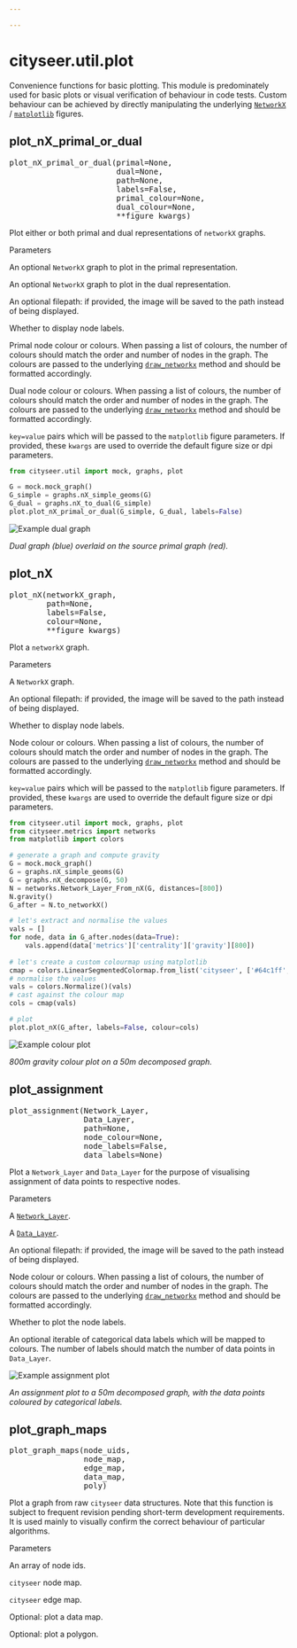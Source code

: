 ```yaml
---

---
```


cityseer.util.plot
==================

Convenience functions for basic plotting. This module is predominately used for basic plots or visual verification of behaviour in code tests. Custom behaviour can be achieved by directly manipulating the underlying [`NetworkX`](https://networkx.github.io) / [`matplotlib`](https://matplotlib.org) figures.


plot\_nX\_primal\_or\_dual
--------------------------
<FuncSignature>
<pre>
plot_nX_primal_or_dual(primal=None,
                       dual=None,
                       path=None,
                       labels=False,
                       primal_colour=None,
                       dual_colour=None,
                       **figure_kwargs)
</pre>
</FuncSignature>

Plot either or both primal and dual representations of `networkX` graphs.

<FuncHeading>Parameters</FuncHeading>
<FuncElement name="primal" type="nx.Graph">

An optional `NetworkX` graph to plot in the primal representation.

</FuncElement>

<FuncElement name="dual" type="nx.Graph">

An optional `NetworkX` graph to plot in the dual representation.

</FuncElement>

<FuncElement name="path" type="str">

An optional filepath: if provided, the image will be saved to the path instead of being displayed.

</FuncElement>

<FuncElement name="labels" type="bool">

Whether to display node labels.

</FuncElement>

<FuncElement name="primal_colour" type="str, list, tuple, np.ndarray">

Primal node colour or colours. When passing a list of colours, the number of colours should match the order and number of nodes in the graph. The colours are passed to the underlying [`draw_networkx`](https://networkx.github.io/documentation/networkx-1.10/reference/generated/networkx.drawing.nx_pylab.draw_networkx.html#draw-networkx) method and should be formatted accordingly.

</FuncElement>

<FuncElement name="dual_colour" type="str, list, tuple, np.ndarray">

Dual node colour or colours. When passing a list of colours, the number of colours should match the order and number of nodes in the graph. The colours are passed to the underlying [`draw_networkx`](https://networkx.github.io/documentation/networkx-1.10/reference/generated/networkx.drawing.nx_pylab.draw_networkx.html#draw-networkx) method and should be formatted accordingly.

</FuncElement>

</FuncElement>

<FuncElement name="figure_kwargs" type="key=value pairs">

`key=value` pairs which will be passed to the `matplotlib` figure parameters. If provided, these `kwargs` are used to override the default figure size or dpi parameters.

</FuncElement>

```python
from cityseer.util import mock, graphs, plot

G = mock.mock_graph()
G_simple = graphs.nX_simple_geoms(G)
G_dual = graphs.nX_to_dual(G_simple)
plot.plot_nX_primal_or_dual(G_simple, G_dual, labels=False)
```

<img src="../images/plots/graph_dual.png" alt="Example dual graph" class="centre" style="max-height:450px;">

_Dual graph (blue) overlaid on the source primal graph (red)._


plot\_nX
--------
<FuncSignature>
<pre>
plot_nX(networkX_graph,
        path=None,
        labels=False,
        colour=None,
        **figure_kwargs)
</pre>
</FuncSignature>

Plot a `networkX` graph.

<FuncHeading>Parameters</FuncHeading>
<FuncElement name="networkX_graph" type="nx.Graph">

A `NetworkX` graph.

</FuncElement>

<FuncElement name="path" type="str">

An optional filepath: if provided, the image will be saved to the path instead of being displayed.

</FuncElement>

<FuncElement name="labels" type="bool">

Whether to display node labels.

</FuncElement>

<FuncElement name="colour" type="str, list, tuple, np.ndarray">

Node colour or colours. When passing a list of colours, the number of colours should match the order and number of nodes in the graph. The colours are passed to the underlying [`draw_networkx`](https://networkx.github.io/documentation/networkx-1.10/reference/generated/networkx.drawing.nx_pylab.draw_networkx.html#draw-networkx) method and should be formatted accordingly.

</FuncElement>

<FuncElement name="figure_kwargs" type="key=value pairs">

`key=value` pairs which will be passed to the `matplotlib` figure parameters. If provided, these `kwargs` are used to override the default figure size or dpi parameters.

</FuncElement>

```python
from cityseer.util import mock, graphs, plot
from cityseer.metrics import networks
from matplotlib import colors

# generate a graph and compute gravity
G = mock.mock_graph()
G = graphs.nX_simple_geoms(G)
G = graphs.nX_decompose(G, 50)
N = networks.Network_Layer_From_nX(G, distances=[800])
N.gravity()
G_after = N.to_networkX()

# let's extract and normalise the values
vals = []
for node, data in G_after.nodes(data=True):
    vals.append(data['metrics']['centrality']['gravity'][800])
    
# let's create a custom colourmap using matplotlib
cmap = colors.LinearSegmentedColormap.from_list('cityseer', ['#64c1ff', '#d32f2f'])
# normalise the values
vals = colors.Normalize()(vals)
# cast against the colour map
cols = cmap(vals)

# plot
plot.plot_nX(G_after, labels=False, colour=cols)
```

<img src="../images/plots/graph_colour.png" alt="Example colour plot" class="centre" style="max-height:450px;">

_$800m$ gravity colour plot on a $50m$ decomposed graph._


plot\_assignment
----------------

<FuncSignature>
<pre>
plot_assignment(Network_Layer, 
                Data_Layer,
                path=None,
                node_colour=None,
                node_labels=False,
                data_labels=None)
</pre>
</FuncSignature>

Plot a `Network_Layer` and `Data_Layer` for the purpose of visualising assignment of data points to respective nodes.

<FuncHeading>Parameters</FuncHeading>
<FuncElement name="Network_Layer" type="networks.Network_Layer">

A [`Network_Layer`](/metrics/networks.html#network-layer).

</FuncElement>

<FuncElement name="Data_Layer" type="layers.Data_Layer">

A [`Data_Layer`](/metrics/layers.html#data-layer).

</FuncElement>

<FuncElement name="path" type="str">

An optional filepath: if provided, the image will be saved to the path instead of being displayed.

</FuncElement>

<FuncElement name="node_colour" type="str, list, tuple, np.ndarray">

Node colour or colours. When passing a list of colours, the number of colours should match the order and number of nodes in the graph. The colours are passed to the underlying [`draw_networkx`](https://networkx.github.io/documentation/networkx-1.10/reference/generated/networkx.drawing.nx_pylab.draw_networkx.html#draw-networkx) method and should be formatted accordingly.

</FuncElement>

<FuncElement name="node_labels" type="bool">

Whether to plot the node labels.

</FuncElement>

<FuncElement name="data_labels" type="list, tuple, np.ndarray">

An optional iterable of categorical data labels which will be mapped to colours. The number of labels should match the number of data points in `Data_Layer`.

</FuncElement>

<img src="../images/plots/assignment_plot.png" alt="Example assignment plot" class="centre" style="max-height:450px;">

_An assignment plot to a $50m$ decomposed graph, with the data points coloured by categorical labels._


plot\_graph\_maps <Chip text="unstable" :important="true"/>
-----------------
<FuncSignature>
<pre>
plot_graph_maps(node_uids,
                node_map,
                edge_map,
                data_map,
                poly)
</pre>
</FuncSignature>

Plot a graph from raw `cityseer` data structures. Note that this function is subject to frequent revision pending short-term development requirements. It is used mainly to visually confirm the correct behaviour of particular algorithms.

<FuncHeading>Parameters</FuncHeading>
<FuncElement name="node_uids" type="[list, tuple, np.ndarray]">

An array of node ids.

</FuncElement>

<FuncElement name="node_map" type="np.ndarray">

`cityseer` node map.

</FuncElement>

<FuncElement name="edge_map" type="np.ndarray">

`cityseer` edge map.

</FuncElement>

<FuncElement name="data_map" type="np.ndarray">

Optional: plot a data map.

</FuncElement>

<FuncElement name="poly" type="shapely.geometry.Polygon">

Optional: plot a polygon.

</FuncElement>